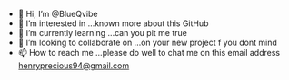 - 👋 Hi, I’m @BlueQvibe
- 👀 I’m interested in ...known more about this GitHub 
- 🌱 I’m currently learning ...can you pit me true 
- 💞️ I’m looking to collaborate on ...on your new project f you dont mind
- 📫 How to reach me ...please do well to chat me on this email address henryprecious94@gmail.com

<!---
BlueQvibe/BlueQvibe is a ✨ special ✨ repository because its `README.md` (this file) appears on your GitHub profile.
You can click the Preview link to take a look at your changes.
--->
